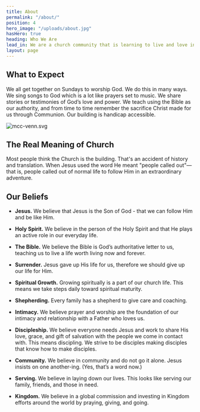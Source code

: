 ```yaml
---
title: About
permalink: "/about/"
position: 4
hero_image: "/uploads/about.jpg"
hasHero: true
heading: Who We Are
lead_in: We are a church community that is learning to live and love in Jesus.
layout: page
---
```


## What to Expect

We all get together on Sundays to worship God. We do this in many ways. We sing songs to God which is a lot like prayers set to music. We share stories or testimonies of God’s love and power. We teach using the Bible as our authority, and from time to time remember the sacrifice Christ made for us through Communion. Our building is handicap accessible.

![mcc-venn.svg](/uploads/mcc-venn.svg)

## The Real Meaning of Church

Most people think the Church is the building. That's an accident of history and translation. When Jesus used the word He meant "people called out"—that is, people called out of normal life to follow Him in an extraordinary adventure.

## Our Beliefs

* **Jesus.** We believe that Jesus is the Son of God - that we can follow Him and be like Him.

* **Holy Spirit.** We believe in the person of the Holy Spirit and that He plays an active role in our everyday life.

* **The Bible.** We believe the Bible is God’s authoritative letter to us, teaching us to live a life worth living now and forever.

* **Surrender.** Jesus gave up His life for us, therefore we should give up our life for Him. 

* **Spiritual Growth.** Growing spiritually is a part of our church life. This means we take steps daily toward spiritual maturity.

* **Shepherding.** Every family has a shepherd to give care and coaching.

* **Intimacy.** We believe prayer and worship are the foundation of our intimacy and relationship with a Father who loves us.

* **Discipleship.** We believe everyone needs Jesus and work to share His love, grace, and gift of salvation with the people we come in contact with. This means discipling. We strive to be disciples making disciples that know how to make disciples.

* **Community.** We believe in community and do not go it alone. Jesus insists on one another-ing. (Yes, that’s a word now.)

* **Serving.** We believe in laying down our lives. This looks like serving our family, friends, and those in need.

* **Kingdom.** We believe in a global commission and investing in Kingdom efforts around the world by praying, giving, and going.
